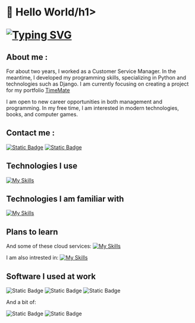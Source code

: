 <h1>👋 Hello World/h1>

[![Typing SVG](https://readme-typing-svg.demolab.com?font=Space+Mono&pause=1000&color=3A41E4&width=435&lines=Hi+stranger+!;Welcome+to+my+profile;I'm+Damian%2C+Junior+Backend+Developer+;+from+Konin+Poland+)](https://git.io/typing-svg)

## About me : 
 For about two years, I worked as a Customer Service Manager. In the meantime, I developed my programming skills, specializing in Python and technologies such as Django. 
 I am currently focusing on creating a project for my portfolio [TimeMate](https://github.com/vaqMAD/TimeMate)
 
 I am open to new career opportunities in both management and programming. In my free time, I am interested in modern technologies, books, and computer games. 

 ## Contact me : 
[![Static Badge](https://img.shields.io/badge/linkedin-%230A66C2?style=for-the-badge&logo=linkedin&logoColor=white)](https://www.linkedin.com/in/damian-ignaczak-a5a403320/) 
[![Static Badge](https://img.shields.io/badge/vaqowski%40gmail.com-%23EA4335?style=for-the-badge&logo=gmail&logoColor=white)](mailto:vaqowski@gmail.com)

## Technologies I use
[![My Skills](https://skillicons.dev/icons?i=py,django,postgres,git,github,docker,linux)](https://skillicons.dev)

## Technologies I am familiar with 
[![My Skills](https://skillicons.dev/icons?i=flask,html,css)](https://skillicons.dev)

## Plans to learn 


And some of these cloud services: [![My Skills](https://skillicons.dev/icons?i=aws,azure,gcp)](https://skillicons.dev)

I am also intrested in:  [![My Skills](https://skillicons.dev/icons?i=go)](https://skillicons.dev)


## Software I used at work
![Static Badge](https://img.shields.io/badge/Redmine-%23B32024?style=for-the-badge&logo=redmine&logoColor=white) ![Static Badge](https://img.shields.io/badge/Trello-%230052CC?style=for-the-badge&logo=trello&logoColor=white)   ![Static Badge](https://img.shields.io/badge/Slack-%234A154B?style=for-the-badge&logo=slack&logoColor=white)  

And a bit of:

![Static Badge](https://img.shields.io/badge/Clickup-%237B68EE?style=for-the-badge&logo=clickup&logoColor=white) ![Static Badge](https://img.shields.io/badge/Jira-%230052CC?style=for-the-badge&logo=jira&logoColor=white)

